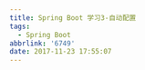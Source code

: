 ```yaml
---
title: Spring Boot 学习3-自动配置
tags:
  - Spring Boot
abbrlink: '6749'
date: 2017-11-23 17:55:07
---
```


